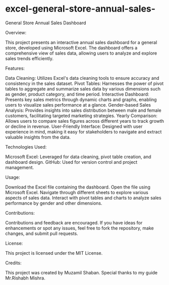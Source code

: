 # excel-general-store-annual-sales-
General Store Annual Sales Dashboard

Overview:

This project presents an interactive annual sales dashboard for a general store, developed using Microsoft Excel. The dashboard offers a comprehensive view of sales data, allowing users to analyze and explore sales trends efficiently.

Features:

Data Cleaning: Utilizes Excel's data cleaning tools to ensure accuracy and consistency in the sales dataset.
Pivot Tables: Harnesses the power of pivot tables to aggregate and summarize sales data by various dimensions such as gender, product category, and time period.
Interactive Dashboard: Presents key sales metrics through dynamic charts and graphs, enabling users to visualize sales performance at a glance.
Gender-based Sales Analysis: Provides insights into sales distribution between male and female customers, facilitating targeted marketing strategies.
Yearly Comparison: Allows users to compare sales figures across different years to track growth or decline in revenue.
User-Friendly Interface: Designed with user experience in mind, making it easy for stakeholders to navigate and extract valuable insights from the data.

Technologies Used:

Microsoft Excel: Leveraged for data cleaning, pivot table creation, and dashboard design.
GitHub: Used for version control and project management.

Usage:

Download the Excel file containing the dashboard.
Open the file using Microsoft Excel.
Navigate through different sheets to explore various aspects of sales data.
Interact with pivot tables and charts to analyze sales performance by gender and other dimensions.

Contributions:

Contributions and feedback are encouraged. If you have ideas for enhancements or spot any issues, feel free to fork the repository, make changes, and submit pull requests.

License:

This project is licensed under the MIT License.

Credits:

This project was created by Muzamil Shaban. Special thanks to my guide Mr.Rishabh Mishra.
